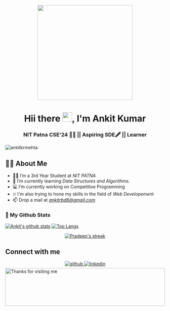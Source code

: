 <a href="#"><p align="center" ><img width="300px" height="300px" src="/developer.gif" height="175px"/></p></a>

<h1 align="center">Hii there <img src="https://raw.githubusercontent.com/MartinHeinz/MartinHeinz/master/wave.gif" width="30px">, I'm Ankit Kumar </h1>
<h3 align="center"> NIT Patna CSE'24 👩‍🎓 || Aspiring SDE🖋 || Learner</h3>
<p align="left"> <img border-radius= "50%"  src="https://komarev.com/ghpvc/?username=pradeepks10" alt="ankitkrmehta" /> </p>


 ## 🙋‍♂️ About Me

- 👨‍💻 I’m a 3rd Year Student at *NIT PATNA*
- 🌱 I’m currently learning *Data Structures and Algorithms.*
- 💻 I’m currently working on Competitive Programming
- 🔥 I'm also trying to hone my skills in the field of  *Web Developement* 
- 📫 Drop a mail at *ankitrbd6@gmail.com*

### 👀 My Github Stats

[![Ankit's github stats](https://github-readme-stats.vercel.app/api?username=ankitkrmehta&count_private=true&show_icons=true&theme=radical)](https://github.com/ankitkrmehta)
[![Top Langs](https://github-readme-stats.vercel.app/api/top-langs/?username=ankitkrmehta&show_icons=true&theme=radical&layout=compact)](https://github.com/ankitkrmehta)
</a>

<p align="center">
    <a href="https://github.com/ankitkrmehta/github-readme-streak-stats">
        <img title="🔥 Get streak stats for your profile at git.io/streak-stats" alt="Pradeep's streak" src="https://github-readme-streak-stats.herokuapp.com/?user=ankitkrmehta&theme=black-ice&hide_border=true&stroke=0000&background=060A0CD0"/>
    </a>
</p>



## Connect with me  
<div align="center">
<a href="https://github.com/ankitkrmehta" target="_blank">
<img src=https://img.shields.io/badge/github-%2324292e.svg?&style=for-the-badge&logo=github&logoColor=white alt=github style="margin-bottom: 5px;" />
</a>
<a href="https://www.linkedin.com/in/ankit-kumar-165305209/" target="_blank">
<img src=https://img.shields.io/badge/linkedin-%231E77B5.svg?&style=for-the-badge&logo=linkedin&logoColor=white alt=linkedin style="margin-bottom: 5px;" />
</a>
 


</div>  



<img height="120" alt="Thanks for visiting me" width="100%" src="https://raw.githubusercontent.com/BrunnerLivio/brunnerlivio/master/images/marquee.svg" />
